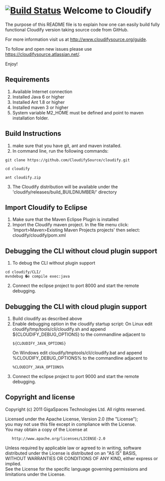 [![Build Status](https://secure.travis-ci.org/CloudifySource/cloudify.png)](http://travis-ci.org/CloudifySource/cloudify)
Welcome to Cloudify
======================

The purpose of this README file is to explain how one can easily build fully functional Cloudify version taking source code from GitHub.

For more information visit us at http://www.cloudifysource.org/guide.

To follow and open new issues please use https://cloudifysource.atlassian.net/.

Enjoy!


Requirements
-------------
1. Available Internet connection 
2. Installed Java 6 or higher
3. Installed Ant 1.8 or higher
4. Installed maven 3 or higher 
5. System variable  M2_HOME must be defined and point to maven installation folder.


Build Instructions
------------------
1. make sure that you have git, ant and maven installed.
2. In command line, run the following commands:    
```
git clone https://github.com/CloudifySource/cloudify.git    
```
	
```
cd cloudify	
```
	
```
ant cloudify.zip	
```
3. The Cloudify distribution will be available under the 'cloudify/releases/build_BUILDNUMBER/' directory

Import Cloudify to Eclipse
-----------------
1. Make sure that the Maven Eclipse Plugin is installed
2. Import the Cloudify maven project. In the file menu click:
   'Import>Maven>Existing Maven Projects projects' then select: cloudify/cloudify/pom.xml 


Debugging the CLI without cloud plugin support
-----------------
1. To debug the CLI without plugin support
```
cd cloudify/CLI/
mvndebug �e compile exec:java
```
2. Connect the eclipse project to port 8000 and start the remote debugging.

Debugging the CLI with cloud plugin support
-----------------
1. Build cloudify as described above
2. Enable debugging option in the cloudify startup script:
   On Linux edit cloudify/tmp/tools/cli/cloudify.sh and append ${CLOUDIFY_DEBUG_OPTIONS} to the commandline adjacent to 
   ```
   ${CLOUDIFY_JAVA_OPTIONS}
   ```
   On Windows edit cloudify/tmptools/cli/cloudify.bat and append %CLOUDIFY_DEBUG_OPTIONS% to the commandline adjacent to 
   ```
   %CLOUDIFY_JAVA_OPTIONS%
   ```
3. Connect the eclipse project to port 9000 and start the remote debugging.




Copyright and license
----------------------
Copyright (c) 2011 GigaSpaces Technologies Ltd. All rights reserved.

Licensed under the Apache License, Version 2.0 (the "License");<br/>
you may not use this file except in compliance with the License.<br/>
You may obtain a copy of the License at 

       http://www.apache.org/licenses/LICENSE-2.0
	   
Unless required by applicable law or agreed to in writing, software<br/>
distributed under the License is distributed on an "AS IS" BASIS,<br/>
WITHOUT WARRANTIES OR CONDITIONS OF ANY KIND, either express or implied.<br/>
See the License for the specific language governing permissions and<br/>
limitations under the License.
